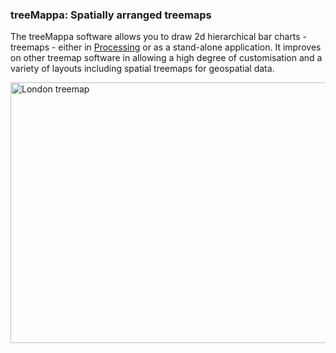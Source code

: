 ### treeMappa: Spatially arranged treemaps

The treeMappa software allows you to draw 2d hierarchical bar charts - treemaps - either in [Processing](http://processing.org) or as a stand-alone application. It improves on other treemap software in allowing a high degree of customisation and a variety of layouts including spatial treemaps for geospatial data.

<img src="http://staff.city.ac.uk/~jwo/treemappa/images/treemapBanner.png" width="750" height="417" alt="London treemap" />
